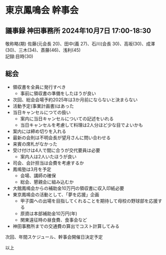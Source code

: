 # 東京鳳鳴会 幹事会
## 議事録 神田事務所 2024年10月7日 17:00-18:30

敬称略(期) 
佐藤(元会長 20)、田中(義 27)、石川(会長 30)、高坂(30)、成澤(30)、三木(34)、斎藤(46)、浅利(45) <br/>
記録:目時(30)<br/>

## 総会
- 領収書を全員に発行すべき
  - 事前に領収書の準備をしたほうが良い
 - 次回、総会会場予約2025年は3か月前にならないと決まらない
 - 活動予定(事業計画書)はあった
- 当日キャンセルにつての扱い
  - 案内に当日キャンセルについての記述をいれる
  - 当日キャンセルを考慮して料理は2人分ほど少な目でよいかも
- 案内には締め切りを入れる
- 最新の会則は不明会長が望月さんに問い合わせる
- 来賓の席札がなかった
- 受け付けは4人で間に合うが交代要員は必要
  - 案内人は2人いたほうが良い
- 司会、会計担当は会費を考慮するか
 - 鳳鳴塾は3月を予定
   - 会場、講師の確保
   - 総会、懇親会に組み込むか
- 大館鳳鳴会からの補助金10万円の領収書に収入印紙必要
- 東京鳳鳴会の活動として、「夢を応援」企画
  - 甲子園への出場を目指してくれることを期待して母校の野球部を応援する
  - 原資は本部補助金10万円(年)
  - 関東遠征時の昼食費、食事会など
- 神田事務所までの交通費の算出でコスト計算してみる
 
次回、年間スケジュール、幹事会開催日決定予定 

以上
